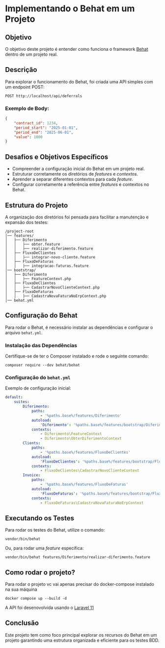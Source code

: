 # Implementando o Behat em um Projeto



## Objetivo
O objetivo deste projeto é entender como funciona o framework [Behat](https://docs.behat.org/en/v3.0/quick_start.html) dentro de um projeto real.

## Descrição
Para explorar o funcionamento do Behat, foi criada uma API simples com um endpoint POST:

```
POST http://localhost/api/deferrals
```

### Exemplo de Body:
```json
{
    "contract_id": 1234,
    "period_start": "2025-01-01",
    "period_end": "2025-06-01",
    "value": 1000
}
```


## Desafios e Objetivos Específicos
- Compreender a configuração inicial do Behat em um projeto real.
- Estruturar corretamente os diretórios de *features* e *contextos*.
- Aprender a separar diferentes contextos para cada *feature*.
- Configurar corretamente a referência entre *features* e contextos no Behat.

## Estrutura do Projeto
A organização dos diretórios foi pensada para facilitar a manutenção e expansão dos testes:

```
/project-root
│── features/
│   ├── Diferimento
│   │   ├── obter.feature
│   │   ├── realizar-diferimento.feature
│   ├── FluxoDeClientes
│   │   ├── integrar-novo-cliente.feature
│   ├── FluxoDeFaturas
│   │   ├── integracao-faturas.feature
│── bootstrap/
│   ├── Diferimento
│   │   ├── FeatureContext.php
│   ├── FluxoDeClientes
│   │   ├── CadastrarNovoClienteContext.php
│   ├── FluxoDeFaturas
│   │   ├── CadastraNovaFaturaNoErpContext.php
│── behat.yml
```

## Configuração do Behat
Para rodar o Behat, é necessário instalar as dependências e configurar o arquivo `behat.yml`.

### Instalação das Dependências
Certifique-se de ter o Composer instalado e rode o seguinte comando:

```
composer require --dev behat/behat
```

### Configuração do `behat.yml`
Exemplo de configuração inicial:

```yaml
default:
    suites:
        Diferimento:
            paths:
                - '%paths.base%/features/Diferimento'
            autoload:
                'Diferimento': '%paths.base%/features/bootstrap/Diferimento'
            contexts:
                - Diferimento\FeatureContext
                - Diferimento\ObterDiferimentoContext
        Clients:
            paths:
                - '%paths.base%/features/FluxoDeClientes'
            autoload:
                'FluxoDeClientes': '%paths.base%/features/bootstrap/FluxoDeClientes'
            contexts:
                - FluxoDeClientes\CadastrarNovoClienteContext
        Invoice:
            paths:
                - '%paths.base%/features/FluxoDeFaturas'
            autoload:
                'FluxoDeFaturas': '%paths.base%/features/bootstrap/FluxoDeFaturas'
            contexts:
                - FluxoDeFaturas\CadastraNovaFaturaNoErpContext
```

## Executando os Testes
Para rodar os testes do Behat, utilize o comando:

```
vendor/bin/behat
```

Ou, para rodar uma *feature* específica:

```
vendor/bin/behat features/Diferimento/realizar-diferimento.feature
```

## Como rodar o projeto?

Para rodar o projeto vc vai apenas precisar do docker-compose instalado na sua máquina

```
docker compose up --build -d
```
A API foi desenovolvida usando o <a href="https://laravel.com/docs/11.x">Laravel 11</a>

## Conclusão
Este projeto tem como foco principal explorar os recursos do Behat em um projeto garantindo uma estrutura organizada e eficiente para os testes BDD.

